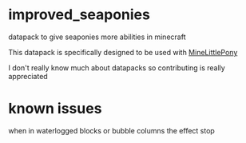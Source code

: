 # improved_seaponies
datapack to give seaponies more abilities in minecraft


This datapack is specifically designed to be used with [MineLittlePony](https://github.com/MineLittlePony/MineLittlePony)

I don't really know much about datapacks so contributing is really appreciated

# known issues

when in waterlogged blocks or bubble columns the effect stop 